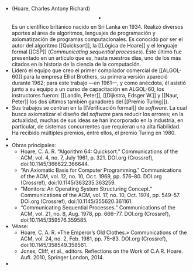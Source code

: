 - (Hoare, Charles Antony Richard) $$\bullet$$ Es un científico británico nacido en Sri Lanka en 1934. Realizó diversos aportes al área de algoritmos, lenguajes de programación y axiomatización de programas computacionales. Es conocido por ser el autor del algoritmo [[Quicksort]], la [[Lógica de Hoare]] y el lenguaje formal [[CSP]] (_Communicating sequential processes_). Este último fue presentado en un artículo que es, hasta nuestros días, uno de los más citados en la historia de la ciencia de la computación.
- Lideró el equipo que creo el primer compilador comercial de [[ALGOL-60]] para la empresa Elliot Brothers, su primera versión apareció durante 1962; para este trabajo —en 1961—, y como anécdota, él asistió junto a su equipo a un curso de capacitación en ALGOL-60, los instructores fueron: [[Landin, Peter]], [[Dijkstra, Edsger W.]] y [[Naur, Peter]] los dos últimos también ganadores del [[Premio Turing]]).
- Sus trabajos se centran en la [[Verificación formal]] de *software*. La cual busca axiomatizar el diseño del *software* para reducir los errores; en la actualidad, muchas de sus ideas se han incorporado en la industria, en particular, de sistemas concurrentes que requieran una alta fiabilidad. Ha recibido múltiples premios, entre ellos, el premio Turing en 1980.
-
- Obras principales:
	- Hoare, C. A. R. “Algorithm 64: Quicksort.” Communications of the ACM, vol. 4, no. 7, July 1961, p. 321. DOI.org (Crossref), doi:10.1145/366622.366644.
	- “An Axiomatic Basis for Computer Programming.” Communications of the ACM, vol. 12, no. 10, Oc t. 1969, pp. 576–80. DOI.org (Crossref), doi:10.1145/363235.363259.
	- “Monitors: An Operating System Structuring Concept.” Communications of the ACM, vol. 17, no. 10, Oct. 1974, pp. 549–57. DOI.org (Crossref), doi:10.1145/355620.361161.
	- “Communicating Sequential Processes.” Communications of the ACM, vol. 21, no. 8, Aug. 1978, pp. 666–77. DOI.org (Crossref), doi:10.1145/359576.359585.
- Véase:
	- Hoare, C. A. R. «The Emperor’s Old Clothes.» Communications of the ACM, vol. 24, no. 2, Feb. 1981, pp. 75–83. DOI.org (Crossref), doi:10.1145/358549.358561.
	- Jones, Cliff, et al., editors. Reflections on the Work of C.A.R. Hoare. Aufl. 2010, Springer London, 2014.
-
